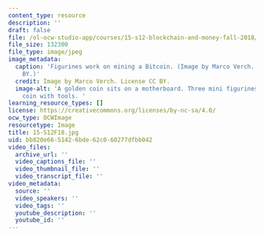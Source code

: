 ```yaml
---
content_type: resource
description: ''
draft: false
file: /ol-ocw-studio-app/courses/15-s12-blockchain-and-money-fall-2018/bb820e6651426bde62c060277dfbb042_15-S12F18.jpg
file_size: 132300
file_type: image/jpeg
image_metadata:
  caption: 'Figurines work on mining a Bitcoin. (Image by Marco Verch. License: CC
    BY.)'
  credit: Image by Marco Verch. License CC BY.
  image-alt: 'A golden coin sits on a motherboard. Three mini figurines surround the
    coin with tools. '
learning_resource_types: []
license: https://creativecommons.org/licenses/by-nc-sa/4.0/
ocw_type: OCWImage
resourcetype: Image
title: 15-S12F18.jpg
uid: bb820e66-5142-6bde-62c0-60277dfbb042
video_files:
  archive_url: ''
  video_captions_file: ''
  video_thumbnail_file: ''
  video_transcript_file: ''
video_metadata:
  source: ''
  video_speakers: ''
  video_tags: ''
  youtube_description: ''
  youtube_id: ''
---
```

